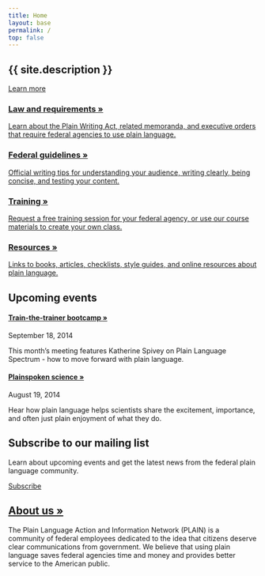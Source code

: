 ```yaml
---
title: Home
layout: base
permalink: /
top: false
---
```


<section class="usa-section home-hero bg-tan" markdown="0">
  <div class="usa-grid">
    <h1 class="mb4">{{ site.description }}</h1>
    <a class="usa-button usa-button-big usa-button-primary m0 no-print" href="{{ '/law/' | relative_url }}">Learn more</a>
  </div>
</section>

<section class="usa-section home-grid" markdown="0">
  <div class="usa-grid">
    <a href="{{ '/law/' | relative_url }}" class="usa-width-one-fourth mb4 md-pr3 lg-mb0 clearfix">
      <div class="icon-large"><i class="fa fa-gavel" aria-hidden="true"></i></div>
      <div class="overflow-hidden">
        <h3>Law and requirements »</h3>
        <p class="mt0">Learn about the Plain Writing Act, related memoranda, and executive orders that require federal agencies to use plain language.</p>
      </div>
    </a>
    <a href="{{ '/guidelines/' | relative_url }}" class="usa-width-one-fourth mb4 md-pr3 lg-mb0 clearfix">
      <div class="icon-large"><i class="fa fa-check" aria-hidden="true"></i></div>
      <div class="overflow-hidden">
        <h3>Federal guidelines »</h3>
        <p class="mt0">Official writing tips for understanding your audience, writing clearly, being concise, and testing your content.</p>
      </div>
    </a>
    <a href="{{ '/training/' | relative_url }}" class="usa-width-one-fourth mb4 md-pr3 md-mb0 clearfix">
      <div class="icon-large"><i class="fa fa-graduation-cap" aria-hidden="true"></i></div>
      <div class="overflow-hidden">
        <h3>Training »</h3>
        <p class="mt0">Request a free training session for your federal agency, or use our course materials to create your own class.</p>
      </div>
    </a>
    <a href="{{ '/resources/' | relative_url }}" class="usa-width-one-fourth mb4 md-pr3 md-mb0 clearfix">
      <div class="icon-large"><i class="fa fa-book" aria-hidden="true"></i></div>
      <div class="overflow-hidden">
        <h3>Resources »</h3>
        <p class="mt0">Links to books, articles, checklists, style guides, and online resources about plain language.</p>
      </div>
    </a>
  </div>
</section>

<section class="usa-section bg-tan home-law" markdown="0">
  <div class="usa-grid">
    <div class="usa-width-seven-twelfths mb4 md-mb0 sm-pr5">
      <h2 class="mt0 mb3"><i class="fa fa-calendar" aria-hidden="true"></i> Upcoming events</h2>
      <div class="usa-width-one-half pr3 mb4 md-mb0">
        <h4 class="m0 h3"><a href="#" class="text-decoration-none">Train-the-trainer bootcamp »</a></h4>
        <p class="mt0 h5 caps sans-serif">September 18, 2014</p>
        <p class="mb0">This month’s meeting features Katherine Spivey on Plain Language Spectrum - how to move forward with plain language.</p>
      </div>
      <div class="usa-width-one-half pr3 mb4 md-mb0">
        <h4 class="m0 h3"><a href="#" class="text-decoration-none">Plainspoken science »</a></h4>
        <p class="mt0 h5 caps sans-serif">August 19, 2014</p>
        <p class="mb0">Hear how plain language helps scientists share the excitement, importance, and often just plain enjoyment of what they do.</p>
      </div>
    </div>
    <div class="usa-width-five-twelfths">
      <h2 class="mt0">Subscribe to our mailing list</h2>
      <p>Learn about upcoming events and get the latest news from the federal plain language community.</p>
      <a class="usa-button usa-button-primary m0 nowrap" href="https://www.digitalgov.gov/communities/plain-language-community-of-practice/">Subscribe</a>
    </div>
  </div>
</section>

<section class="usa-section home-events" markdown="0">
  <div class="usa-grid">
    <h2 class="mt0"><a href="{{ '/about/' | relative_url }}" class="text-decoration-none">About us  »</a></h2>
    <p class="usa-font-lead">The Plain Language Action and Information Network (PLAIN) is a community of federal employees dedicated to the idea that citizens deserve clear communications from government. We believe that using plain language saves federal agencies time and money and provides better service to the American public.</p>
  </div>
</section>
